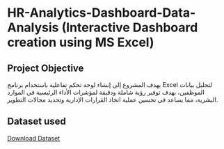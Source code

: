 # HR-Analytics-Dashboard-Data-Analysis (Interactive Dashboard creation using MS Excel)
## Project Objective
يهدف المشروع إلى إنشاء لوحة تحكم تفاعلية باستخدام برنامج Excel لتحليل بيانات الموظفين، بهدف توفير رؤية شاملة ودقيقة لمؤشرات الأداء الرئيسية في الموارد البشرية، مما يساعد في تحسين عملية اتخاذ القرارات الإدارية وتحديد مجالات التطوير.
## Dataset used
[Download Dataset]([https://github.com/Mohamed-Nofal-DataAnalysis/HR-Analytics-Dashboard/commit/811d050a08b6e4c9cfb7f204de786e0c9a20487f](https://github.com/Mohamed-Nofal-DataAnalysis/HR-Analytics-Dashboard/blob/main/HR_Dataset%20.xlsx))
